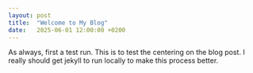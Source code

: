 ```yaml
---
layout: post
title:  "Welcome to My Blog"
date:   2025-06-01 12:00:00 +0200
---
```


As always, first a test run. This is to test the centering on the blog post. I really should get jekyll to run locally to make this process better. 

